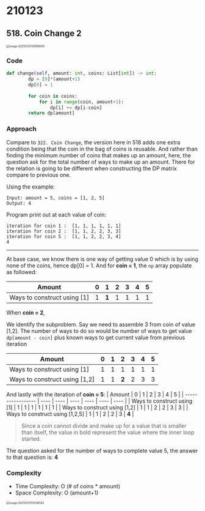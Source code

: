 # 210123

## 518. Coin Change 2

<img src="/Users/apple-5/Library/Application Support/typora-user-images/image-20210123135959043.png" alt="image-20210123135959043" style="zoom:50%;" />

### Code

``` Python
def change(self, amount: int, coins: List[int]) -> int:
        dp = [0]*(amount+1)
        dp[0] = 1
        
        for coin in coins:
            for i in range(coin, amount+1): 
                dp[i] += dp[i-coin]
        return dp[amount]
```

### Approach

Compare to `322. Coin Change`, the version here in 518 adds one extra condition being that the coin in the bag of coins is reusable. And rather than finding the minimum number of coins that makes up an amount, here, the question ask for the total number of ways to make up an amount. There for the relation is going to be different when constructing the DP matrix compare to previous one.

Using the example:

```
Input: amount = 5, coins = [1, 2, 5]
Output: 4
```

Program print out at each value of coin:

```
iteration for coin 1 :  [1, 1, 1, 1, 1, 1]
iteration for coin 2 :  [1, 1, 2, 2, 3, 3]
iteration for coin 5 :  [1, 1, 2, 2, 3, 4]
4
```
---

At base case, we know there is one way of getting value 0 which is by using none of the coins, hence dp[0] = 1. And for **coin = 1**, the `np` array populate as followed:

| Amount            | 0    | 1    | 2    | 3    | 4    | 5    |
| ----------------- | ---- | ---- | ---- | ---- | ---- | ---- |
| Ways to construct using [1] | 1    | **1** |   1   |    1  |  1    |   1  |

When **coin = 2**,

We identify the subproblem. Say we need to assemble 3 from coin of value [1,2]. The number of ways to do so would be number of ways to get value `dp[amount - coin]` plus known ways to get current value from previous iteration

| Amount            | 0    | 1    | 2    | 3    | 4    | 5    |
| ----------------- | ---- | ---- | ---- | ---- | ---- | ---- |
| Ways to construct using [1] | 1    |  1    |   1   |    1  |  1    |   1  |
| Ways to construct using [1,2] | 1 | 1 | **2** | 2 | 3 | 3 |

And lastly with the iteration of  **coin = 5**:
| Amount            | 0    | 1    | 2    | 3    | 4    | 5    |
| ----------------- | ---- | ---- | ---- | ---- | ---- | ---- |
| Ways to construct using [1] | 1 |  1    |   1   |    1  |  1    |   1  |
| Ways to construct using [1,2] | 1 | 1 | 2 | 2 | 3 | 3 |
| Ways to construct using [1,2,5] | 1 | 1 | 2 | 2 | 3 | **4** |

> Since a coin cannot divide and make up for a value that is smaller than itself, the value in bold represent the value where the inner loop started.

The question asked for the number of ways to complete value 5, the answer to that question is: **4**

### Complexity

- Time Complexity: O (# of coins * amount)
- Space Complexity: O (amount+1)

<img src="/Users/apple-5/Library/Application Support/typora-user-images/image-20210123151036542.png" alt="image-20210123151036542" style="zoom:50%;" />




